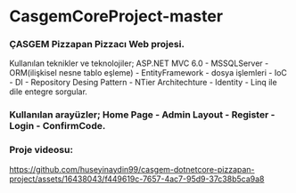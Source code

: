 

# CasgemCoreProject-master
### ÇASGEM Pizzapan Pizzacı Web projesi.
Kullanılan teknikler ve teknolojiler; ASP.NET MVC 6.0 - MSSQLServer - ORM(ilişkisel nesne tablo eşleme) - EntityFramework - dosya işlemleri - IoC - DI - Repository Desing Pattern - NTier Architechture - Identity - Linq ile dile entegre sorgular.
### Kullanılan arayüzler; Home Page - Admin Layout - Register - Login - ConfirmCode.


### Proje videosu:
https://github.com/huseyinaydin99/casgem-dotnetcore-pizzapan-project/assets/16438043/f449619c-7657-4ac7-95d9-37c38b5ca9a8
